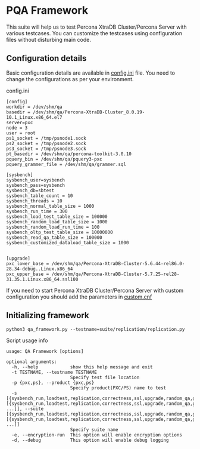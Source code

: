 PQA Framework
==============================================================================

This suite will help us to test Percona XtraDB Cluster/Percona Server with various testcases. 
You can customize the testcases 
using configuration files without disturbing main code.

Configuration details
------------------------------------------------------------------------------

Basic configuration details are available in [config.ini](./config.ini) file. You need to change the configurations as 
per your environment.

config.ini
```
[config]
workdir = /dev/shm/qa
basedir = /dev/shm/qa/Percona-XtraDB-Cluster_8.0.19-10.1_Linux.x86_64.el7
server=pxc
node = 3
user = root
ps1_socket = /tmp/psnode1.sock
ps2_socket = /tmp/psnode2.sock
ps3_socket = /tmp/psnode3.sock
pt_basedir = /dev/shm/qa/percona-toolkit-3.0.10
pquery_bin = /dev/shm/qa/pquery3-pxc
pquery_grammer_file = /dev/shm/qa/grammer.sql

[sysbench]
sysbench_user=sysbench
sysbench_pass=sysbench
sysbench_db=sbtest
sysbench_table_count = 10
sysbench_threads = 10
sysbench_normal_table_size = 1000
sysbench_run_time = 300
sysbench_load_test_table_size = 100000
sysbench_random_load_table_size = 1000
sysbench_random_load_run_time = 100
sysbench_oltp_test_table_size = 10000000
sysbench_read_qa_table_size = 100000
sysbench_customized_dataload_table_size = 1000


[upgrade]
pxc_lower_base = /dev/shm/qa/Percona-XtraDB-Cluster-5.6.44-rel86.0-28.34-debug..Linux.x86_64
pxc_upper_base = /dev/shm/qa/Percona-XtraDB-Cluster-5.7.25-rel28-31.35.1.Linux.x86_64.ssl100
```

If you need to start Percona XtraDB Cluster/Percona Server with custom configuration you should add the parameters 
in [custom.cnf](./conf/custom.cnf)

Initializing framework
--------------------------------------------

`python3 qa_framework.py --testname=suite/replication/replication.py`

Script usage info
```$ python3 qa_framework.py  --help
usage: QA Framework [options]

optional arguments:
  -h, --help            show this help message and exit
  -t TESTNAME, --testname TESTNAME
                        Specify test file location
  -p {pxc,ps}, --product {pxc,ps}
                        Specify product(PXC/PS) name to test
  -s [{sysbench_run,loadtest,replication,correctness,ssl,upgrade,random_qa,galera_sr} [{sysbench_run,loadtest,replication,correctness,ssl,upgrade,random_qa,galera_sr} ...]], --suite [{sysbench_run,loadtest,replication,correctness,ssl,upgrade,random_qa,galera_sr} [{sysbench_run,loadtest,replication,correctness,ssl,upgrade,random_qa,galera_sr} ...]]
                        Specify suite name
  -e, --encryption-run  This option will enable encryption options
  -d, --debug           This option will enable debug logging

```
